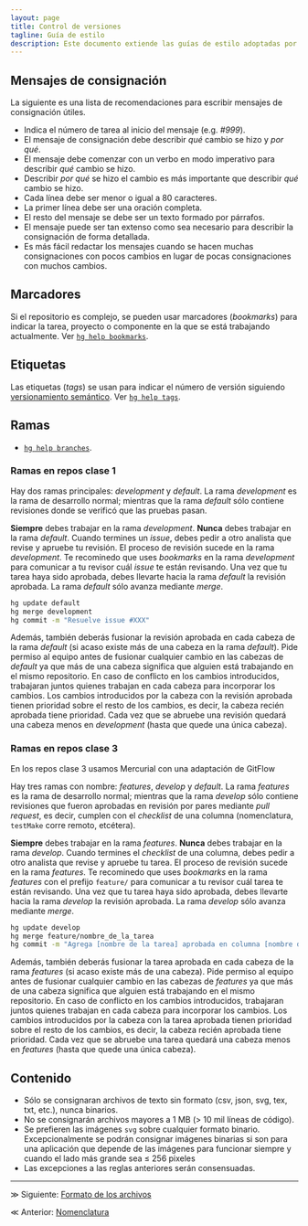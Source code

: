 ```yaml
---
layout: page
title: Control de versiones
tagline: Guía de estilo
description: Este documento extiende las guías de estilo adoptadas por el equipo de Ciencia de Datos de GECI
---
```


## Mensajes de consignación

La siguiente es una lista de recomendaciones para escribir mensajes de
consignación útiles.

- Indica el número de tarea al inicio del mensaje (e.g. _#999_).
- El mensaje de consignación debe describir _qué_ cambio se hizo y _por qué_.
- El mensaje debe comenzar con un verbo en modo imperativo para describir _qué_ cambio se hizo.
- Describir _por qué_ se hizo el cambio es más importante que describir _qué_ cambio se hizo.
- Cada línea debe ser menor o igual a 80 caracteres.
- La primer línea debe ser una oración completa.
- El resto del mensaje se debe ser un texto formado por párrafos.
- El mensaje puede ser tan extenso como sea necesario para describir la consignación de forma detallada.
- Es más fácil redactar los mensajes cuando se hacen muchas consignaciones con pocos cambios en lugar de pocas consignaciones con muchos cambios.

## Marcadores
Si el repositorio es complejo, se pueden usar marcadores (_bookmarks_) para indicar la tarea, proyecto o componente en la que se está trabajando actualmente. Ver [`hg help bookmarks`](https://selenic.com/hg/help/bookmarks).

## Etiquetas
Las etiquetas (_tags_) se usan para indicar el número de versión siguiendo [versionamiento semántico](http://semver.org/). Ver [`hg help tags`](https://selenic.com/hg/help/tags).

## Ramas

- [`hg help branches`](https://selenic.com/hg/help/branches).

### Ramas en repos clase 1

Hay dos ramas principales: _development_ y _default_. La rama _development_ es la rama de desarrollo normal; mientras que la rama _default_ sólo contiene revisiones donde se verificó que las pruebas pasan.

**Siempre** debes trabajar en la rama _development_. **Nunca** debes trabajar en la rama _default_. Cuando termines un _issue_, debes pedir a otro analista que revise y apruebe tu revisión. El proceso de revisión sucede en la rama _development_. Te recominedo que uses _bookmarks_ en la rama _development_ para comunicar a tu revisor cuál _issue_ te están revisando. Una vez que tu tarea haya sido aprobada, debes llevarte hacia la rama _default_ la revisión aprobada. La rama _default_ sólo avanza mediante _merge_.

```bash
hg update default
hg merge development
hg commit -m "Resuelve issue #XXX"
```

Además, también deberás fusionar la revisión aprobada en cada cabeza de la rama _default_ (si acaso existe más de una cabeza en la rama _default_). Pide permiso al equipo antes de fusionar cualquier cambio en las cabezas de _default_ ya que más de una cabeza significa que alguien está trabajando en el mismo repositorio. En caso de conflicto en los cambios introducidos, trabajaran juntos quienes trabajan en cada cabeza para incorporar los cambios. Los cambios introducidos por la cabeza con la revisión aprobada tienen prioridad sobre el resto de los cambios, es decir, la cabeza recién aprobada tiene prioridad. Cada vez que se abruebe una revisión quedará una cabeza menos en _development_ (hasta que quede una única cabeza).

### Ramas en repos clase 3

En los repos clase 3 usamos Mercurial con una adaptación de GitFlow

Hay tres ramas con nombre: _features_, _develop_ y _default_. La rama _features_ es la rama de desarrollo normal; mientras que la rama _develop_ sólo contiene revisiones que fueron aprobadas en revisión por pares mediante _pull request_, es decir, cumplen con el _checklist_ de una columna (nomenclatura, `testMake` corre remoto, etcétera).

**Siempre** debes trabajar en la rama _features_. **Nunca** debes trabajar en la rama _develop_. Cuando termines el _checklist_ de una columna, debes pedir a otro analista que revise y apruebe tu tarea. El proceso de revisión sucede en la rama _features_. Te recominedo que uses _bookmarks_ en la rama _features_ con el prefijo `feature/` para comunicar a tu revisor cuál tarea te están revisando. Una vez que tu tarea haya sido aprobada, debes llevarte hacia la rama _develop_ la revisión aprobada. La rama _develop_ sólo avanza mediante _merge_.

```bash
hg update develop
hg merge feature/nombre_de_la_tarea
hg commit -m "Agrega [nombre de la tarea] aprobada en columna [nombre de la columna]"
```

Además, también deberás fusionar la tarea aprobada en cada cabeza de la rama _features_ (si acaso existe más de una cabeza). Pide permiso al equipo antes de fusionar cualquier cambio en las cabezas de _features_ ya que más de una cabeza significa que alguien está trabajando en el mismo repositorio. En caso de conflicto en los cambios introducidos, trabajaran juntos quienes trabajan en cada cabeza para incorporar los cambios. Los cambios introducidos por la cabeza con la tarea aprobada tienen prioridad sobre el resto de los cambios, es decir, la cabeza recién aprobada tiene prioridad. Cada vez que se abruebe una tarea quedará una cabeza menos en _features_ (hasta que quede una única cabeza).

## Contenido
- Sólo se consignaran archivos de texto sin formato (csv, json, svg, tex, txt, etc.), nunca binarios.
- No se consignarán archivos mayores a 1 MB (> 10 mil líneas de código).
- Se prefieren las imágenes `svg` sobre cualquier formato binario. Excepcionalmente se podrán consignar imágenes binarias si son para una aplicación que depende de las imágenes para funcionar siempre y cuando el lado más grande sea ≤ 256 pixeles
- Las excepciones a las reglas anteriores serán consensuadas.

---

&#8811; Siguiente: [Formato de los archivos](formato_de_archivos.html)

&#8810; Anterior: [Nomenclatura](nomenclatura.html)
